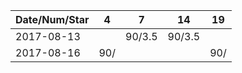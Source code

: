 Date/Num/Star   | 4      | 7      | 14     | 19     |
----------------|--------|--------|--------|--------|
2017-08-13      |        | 90/3.5 | 90/3.5 |        |
2017-08-16      | 90/    |        |        | 90/    |
